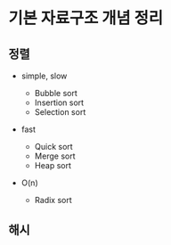# 기본 자료구조 개념 정리



## 정렬

- simple, slow

  - Bubble sort
  - Insertion sort
  - Selection sort

- fast

  - Quick sort
  - Merge sort
  - Heap sort

- O(n)

  - Radix sort

## 해시
